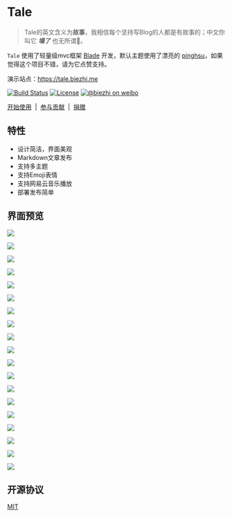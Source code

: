 # Tale

> Tale的英文含义为**故事**，我相信每个坚持写Blog的人都是有故事的；中文你叫它 ***塌了*** 也无所谓🤣。


`Tale` 使用了轻量级mvc框架 [Blade](https://github.com/biezhi/blade) 开发，默认主题使用了漂亮的 [pinghsu](https://github.com/chakhsu/pinghsu)，如果觉得这个项目不错，请为它点赞支持。


演示站点：https://tale.biezhi.me

[![Build Status](https://img.shields.io/travis/otale/tale.svg?style=flat-square)](https://travis-ci.org/otale/tale)
[![License](https://img.shields.io/badge/license-MIT-4EB1BA.svg?style=flat-square)](https://github.com/otale/tale/blob/master/LICENSE)
[![@biezhi on weibo](https://img.shields.io/badge/weibo-%40biezhi-red.svg?style=flat-square)](http://weibo.com/u/5238733773)

[开始使用](https://github.com/otale/tale/wiki)&nbsp; | &nbsp;[参与贡献](https://github.com/otale/tale/issues/new)&nbsp; | &nbsp;[捐赠](donate.md)

## 特性

+ 设计简洁，界面美观
+ Markdown文章发布
+ 支持多主题
+ 支持Emoji表情
+ 支持网易云音乐播放
+ 部署发布简单

## 界面预览

![](https://ooo.0o0.ooo/2017/02/25/58b13a81d5f19.png)

![](https://ooo.0o0.ooo/2017/02/25/58b13a817ebc8.png)

![](https://ooo.0o0.ooo/2017/02/25/58b13a8142728.png)

![](https://ooo.0o0.ooo/2017/02/25/58b13a82d91e7.png)

![](https://ooo.0o0.ooo/2017/02/25/58b13a8416e6d.png)

![](https://ooo.0o0.ooo/2017/02/25/58b13a83bc9f4.png)

![](https://ooo.0o0.ooo/2017/02/25/58b13a857b10e.png)

![](https://ooo.0o0.ooo/2017/02/25/58b13a824bc28.png)

![](https://ooo.0o0.ooo/2017/02/25/58b13a829c241.png)

![](https://ooo.0o0.ooo/2017/02/25/58b13a851741d.png)

![](https://ooo.0o0.ooo/2017/02/25/58b13ab1756ab.png)

![](https://ooo.0o0.ooo/2017/02/25/58b13ab1a1ef6.png)

![](https://ooo.0o0.ooo/2017/02/25/58b13ab1bba53.png)

![](https://ooo.0o0.ooo/2017/02/25/58b13ab231b4d.png)

![](https://ooo.0o0.ooo/2017/02/25/58b13ab27ebe7.png)

![](https://ooo.0o0.ooo/2017/02/25/58b13ab57cb82.png)

![](https://ooo.0o0.ooo/2017/02/25/58b13ab5d4035.png)

![](https://ooo.0o0.ooo/2017/02/25/58b13ac013c10.png)

![](https://ooo.0o0.ooo/2017/02/25/58b13ab170f02.png)

## 开源协议

[MIT](LICENSE)